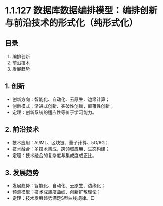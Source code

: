 # 1.1.127 数据库数据编排模型：编排创新与前沿技术的形式化（纯形式化）

## 目录

1. 编排创新
2. 前沿技术
3. 发展趋势

## 1. 创新

- 创新方向：智能化、自动化、云原生、边缘计算；
- 创新模式：渐进式创新、突破性创新、颠覆性创新；
- 定理：创新系统的适应性等价于学习能力。

## 2. 前沿技术

- 技术应用：AI/ML、区块链、量子计算、5G/6G；
- 技术融合：多技术集成、跨领域应用、生态构建；
- 定理：技术融合的复杂度与集成度成正比。

## 3. 发展趋势

- 发展趋势：智能化、自动化、云原生、边缘化；
- 预测模型：技术成熟度曲线、创新扩散理论；
- 定理：技术发展趋势满足S型曲线规律。□
